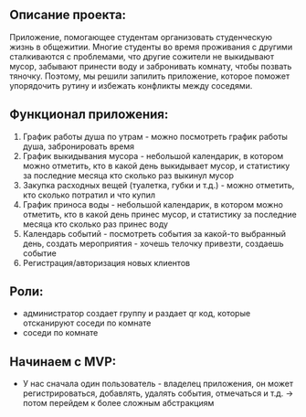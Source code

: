 ## Описание проекта:

Приложение, помогающее студентам организовать студенческую жизнь в общежитии. Многие студенты во время проживания с другими сталкиваются с проблемами, что другие сожители не выкидывают мусор, забывают принести воду и забронивать комнату, чтобы позвать тяночку. Поэтому, мы решили запилить приложение, которое поможет упорядочить рутину и избежать конфликты между соседями. 

## Функционал приложения:

1. График работы душа по утрам - можно посмотреть график работы душа, забронировать время
2. График выкидывания мусора - небольшой календарик, в котором можно отметить, кто в какой день выкидывает мусор, и статистику за последние месяца кто сколько раз выкинул мусор
3. Закупка расходных вещей (туалетка, губки и т.д.) - можно отметить, кто сколько потратил и что купил
4. График приноса воды - небольшой календарик, в котором можно отметить, кто в какой день принес мусор, и статистику за последние месяца кто сколько раз принес воду
5. Календарь событий - посмотреть события за какой-то выбранный день, создать мероприятия - хочешь телочку привезти, создаешь событие
6. Регистрация/авторизация новых клиентов

## Роли:

- администратор создает группу и раздает qr код, которые отсканируют соседи по комнате
- соседи по комнате

## Начинаем с MVP:

- У нас сначала один пользователь - владелец приложения, он может регистрироваться, добавлять, удалять события, отмечаться и т.д. → потом перейдем к более сложным абстракциям
